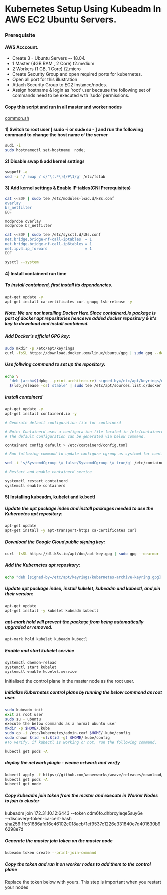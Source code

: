 # Kubernetes Setup Using Kubeadm In AWS EC2 Ubuntu Servers.

### Prerequisite
#### AWS Acccount.
- Create 3 - Ubuntu Servers -- 18.04.
- 1 Master (4GB RAM , 2 Core) t2.medium
- 2 Workers (1 GB, 1 Core) t2.micro
- Create Security Group and open required ports for kubernetes.
- Open all port for this illustration
- Attach Security Group to EC2 Instance/nodes.
- Assign hostname & login as ‘root’ user because the following set of commands need to be executed with ‘sudo’ permissions.


#### Copy this script and run in all master and worker nodes
[common.sh](./common.sh)

#### 1) Switch to root user [ sudo -i or sudo su - ] and run the following command to change the host name of the server
```sh
sudi -i
sudo hostnamectl set-hostname  node1
```
#### 2) Disable swap & add kernel settings
```sh
swapoff -a
sed -i '/ swap / s/^\(.*\)$/#\1/g' /etc/fstab
```
#### 3) Add  kernel settings & Enable IP tables(CNI Prerequisites)
```sh
cat <<EOF | sudo tee /etc/modules-load.d/k8s.conf
overlay
br_netfilter
EOF

modprobe overlay
modprobe br_netfilter

cat <<EOF | sudo tee /etc/sysctl.d/k8s.conf
net.bridge.bridge-nf-call-iptables  = 1
net.bridge.bridge-nf-call-ip6tables = 1
net.ipv4.ip_forward                 = 1
EOF

sysctl --system
```
#### 4) Install containerd run time

##### To install containerd, first install its dependencies.
```sh
apt-get update -y
apt-get install ca-certificates curl gnupg lsb-release -y
```
##### Note: We are not installing Docker Here.Since containerd.io package is part of docker apt repositories hence we added docker repository & it's key to download and install containerd.

##### Add Docker’s official GPG key:
```sh
sudo mkdir -p /etc/apt/keyrings
curl -fsSL https://download.docker.com/linux/ubuntu/gpg | sudo gpg --dearmor -o /etc/apt/keyrings/docker.gpg
```
##### Use follwing command to set up the repository:
```sh
echo \
  "deb [arch=$(dpkg --print-architecture) signed-by=/etc/apt/keyrings/docker.gpg] https://download.docker.com/linux/ubuntu \
  $(lsb_release -cs) stable" | sudo tee /etc/apt/sources.list.d/docker.list > /dev/null
```
##### Install containerd
```sh
apt-get update -y
apt-get install containerd.io -y

# Generate default configuration file for containerd

# Note: Containerd uses a configuration file located in /etc/containerd/config.toml for specifying daemon level options.
# The default configuration can be generated via below command.

containerd config default > /etc/containerd/config.toml

# Run following command to update configure cgroup as systemd for contianerd.

sed -i 's/SystemdCgroup \= false/SystemdCgroup \= true/g' /etc/containerd/config.toml

# Restart and enable containerd service

systemctl restart containerd
systemctl enable containerd
```
#### 5) Installing kubeadm, kubelet and kubectl

##### Update the apt package index and install packages needed to use the Kubernetes apt repository:
```sh
apt-get update
apt-get install -y apt-transport-https ca-certificates curl
```
##### Download the Google Cloud public signing key:
```sh
curl -fsSL https://dl.k8s.io/apt/doc/apt-key.gpg | sudo gpg --dearmor -o /etc/apt/keyrings/kubernetes-archive-keyring.gpg
```
##### Add the Kubernetes apt repository:
```sh
echo "deb [signed-by=/etc/apt/keyrings/kubernetes-archive-keyring.gpg] https://apt.kubernetes.io/ kubernetes-xenial main" | sudo tee /etc/apt/sources.list.d/kubernetes.list
```
##### Update apt package index, install kubelet, kubeadm and kubectl, and pin their version:
```sh
apt-get update
apt-get install -y kubelet kubeadm kubectl
```
##### apt-mark hold will prevent the package from being automatically upgraded or removed.
```sh
apt-mark hold kubelet kubeadm kubectl
```
##### Enable and start kubelet service
```sh
systemctl daemon-reload
systemctl start kubelet
systemctl enable kubelet.service
```
Initialised the control plane in the master node as the root user.

##### Initialize Kubernetes control plane by running the below commond as root user.
```sh
sudo kubeadm init
exit as root user
sudo su - ubuntu
execute the below commands as a normal ubuntu user
mkdir -p $HOME/.kube
sudo cp -i /etc/kubernetes/admin.conf $HOME/.kube/config
sudo chown $(id -u):$(id -g) $HOME/.kube/config
#To verify, if kubectl is working or not, run the following command.
```
```sh
kubectl get pods -A
```
##### deploy the network plugin - weave network and verify
```sh
kubectl apply -f https://github.com/weaveworks/weave/releases/download/v2.8.1/weave-daemonset-k8s.yaml
kubectl get pods -A
kubectl get node
```
##### Copy kubeadm join token from the master and execute in Worker Nodes to join to cluster
kubeadm join 172.31.10.12:6443 --token cdm6fo.dhbrxyleqe5suy6e \
        --discovery-token-ca-cert-hash sha256:1fc51686afd16c46102c018acb71ef9537c1226e331840e7d401630b96298e7d
        
##### Generate the master join token on the master node
```sh
kubeadm token create --print-join-command
```
##### Copy the token and run it on worker nodes to add them to the control plane
Replace the token below with yours. 
This step is important when you restart your nodes

<!-- kubeadm join 172.31.10.12:6443 --token cdm6fo.dhbrxyleqe5suy6e \
        --discovery-token-ca-cert-hash sha256:1fc51686afd16c46102c018acb71ef9537c1226e331840e7d401630b96298e7d
        -->
